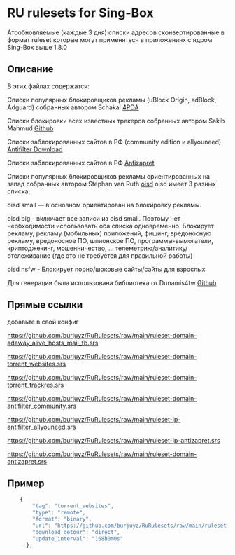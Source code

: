 
# RU rulesets for Sing-Box



Атообновляемые (каждые 3 дня) списки адресов сконвертированные в формат ruleset которые могут применяться в приложениях с ядром Sing-Box выше 1.8.0
## Описание
В этих файлах содержатся:

Списки популярных блокировщиков рекламы (uBlock Origin, adBlock, Adguard) собранных автором Schakal [4PDA](https://4pda.to/forum/index.php?showtopic=275091&st=8000#Spoil-89665467-4) 

Списки блокировки всех известных трекеров собранных автором Sakib Mahmud [Github](https://github.com/SM443/Pi-hole-Torrent-Blocklist)  

Списки заблокированных сайтов в РФ (community edition и allyouneed) [Antifilter Download](https://community.antifilter.download)

Списки заблокированных сайтов в РФ [Antizapret](https://github.com/zapret-info/z-i)

Списки популярных блокировщиков рекламы ориентированных на запад собранных автором Stephan van Ruth [oisd](https://oisd.nl/setup) 
oisd имеет 3 разных списка;

oisd small — в основном ориентирован на блокировку рекламы.

oisd big -  включает все записи из oisd small. Поэтому нет необходимости использовать оба списка одновременно.
Блокирует рекламу, рекламу (мобильных) приложений, фишинг, вредоносную рекламу, вредоносное ПО, шпионское ПО, программы-вымогатели, криптоджекинг, мошенничество, ... телеметрию/аналитику/отслеживание (где это не требуется для правильной работы)

oisd nsfw - Блокирует порно/шоковые сайты/сайты для взрослых

Для генерации была использована библиотека от Dunamis4tw [Github](https://github.com/Dunamis4tw/generate-geoip-geosite)
## Прямые ссылки

добавьте в свой конфиг

https://github.com/burjuyz/RuRulesets/raw/main/ruleset-domain-adaway_alive_hosts_mail_fb.srs

https://github.com/burjuyz/RuRulesets/raw/main/ruleset-domain-torrent_websites.srs

https://github.com/burjuyz/RuRulesets/raw/main/ruleset-domain-torrent_trackres.srs

https://github.com/burjuyz/RuRulesets/raw/main/ruleset-domain-antifilter_community.srs

https://github.com/burjuyz/RuRulesets/raw/main/ruleset-ip-antifilter_allyouneed.srs

https://github.com/burjuyz/RuRulesets/raw/main/ruleset-ip-antizapret.srs

https://github.com/burjuyz/RuRulesets/raw/main/ruleset-domain-antizapret.srs
## Пример

```javascript
    {
        "tag": "torrent_websites",
        "type": "remote",
        "format": "binary",
        "url": "https://github.com/burjuyz/RuRulesets/raw/main/ruleset-domain-torrent_websites.srs",
        "download_detour": "direct",
        "update_interval": "168h0m0s"
      },
```

